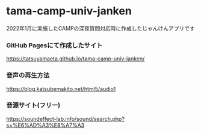 # tama-camp-univ-janken
2022年1月に実施したCAMPの深夜質問対応時に作成したじゃんけんアプリです

### GitHub Pagesにて作成したサイト
https://tatsuyamaeta.github.io/tama-camp-univ-janken/

### 音声の再生方法
https://blog.katsubemakito.net/html5/audio1

### 音源サイト(フリー)
https://soundeffect-lab.info/sound/search.php?s=%E6%AD%A3%E8%A7%A3
